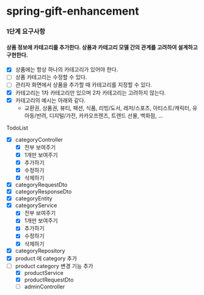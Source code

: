# spring-gift-enhancement

### 1단계 요구사항
#### 상품 정보에 카테고리를 추가한다. 상품과 카테고리 모델 간의 관계를 고려하여 설계하고 구현한다.

- [x] 상품에는 항상 하나의 카테고리가 있어야 한다.
- [ ] 상품 카테고리는 수정할 수 있다.
- [ ] 관리자 화면에서 상품을 추가할 때 카테고리를 지정할 수 있다.
- [x] 카테고리는 1차 카테고리만 있으며 2차 카테고리는 고려하지 않는다.
- [x] 카테고리의 예시는 아래와 같다.
  - 교환권, 상품권, 뷰티, 패션, 식품, 리빙/도서, 레저/스포츠, 아티스트/캐릭터, 유아동/반려, 디지털/가전, 카카오프렌즈, 트렌드 선물, 백화점, ...

TodoList
- [x] categoryController
  - [x] 전부 보여주기
  - [x] 1개만 보여주기
  - [x] 추가하기
  - [x] 수정하기
  - [x] 삭제하기
- [x] categoryRequestDto
- [x] categoryResponseDto
- [x] categoryEntity
- [x] categoryService
  - [x] 전부 보여주기
  - [x] 1개만 보여주기
  - [x] 추가하기
  - [x] 수정하기
  - [x] 삭제하기
- [x] categoryRepository
- [x] product 에 category 추가
- [ ] product category 변경 기능 추가
  - [x] productService
  - [x] productRequestDto
  - [ ] adminController
